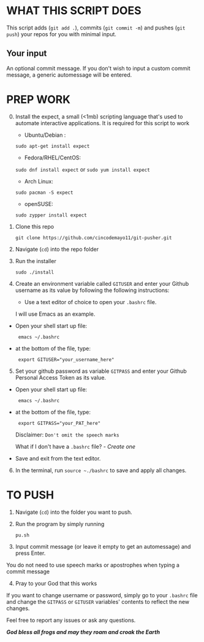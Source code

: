 # WHAT THIS SCRIPT DOES

This script adds (`git add .`), commits (`git commit -m`) and pushes (`git push`) your repos for you with minimal input.

## Your input

An optional commit message. If you don't wish to input a custom commit message, a generic automessage will be entered.


# PREP WORK

0. Install the expect, a small (<1mb) scripting language that's used to automate interactive applications. It is required for this script to work
     * Ubuntu/Debian :

     ```sudo apt-get install expect```
     * Fedora/RHEL/CentOS:

     ```sudo dnf install expect``` or ```sudo yum install expect```
     * Arch Linux:

     ```sudo pacman -S expect```
     * openSUSE:

     ```sudo zypper install expect```


1. Clone this repo

   ```git clone https://github.com/cincodemayo11/git-pusher.git```

2. Navigate (`cd`) into the repo folder

3. Run the installer

   ```sudo ./install```

4. Create an environment variable called `GITUSER` and enter your Github username as its value by following the following instructions:

   * Use a text editor of choice to open your `.bashrc` file.

   I will use Emacs as an example.

- Open your shell start up file:

       emacs ~/.bashrc

- at the bottom of the file, type:

       export GITUSER="your_username_here"

5. Set your github password as variable `GITPASS` and enter your Github Personal Access Token as its value.

- Open your shell start up file:

       emacs ~/.bashrc

- at the bottom of the file, type:

       export GITPASS="your_PAT_here"

   Disclaimer: ```Don't omit the speech marks```

   What if I don't have a `.bashrc` file? - *Create one*

- Save and exit from the text editor.

6. In the terminal, run `source ~./bashrc` to save and apply all changes.

# TO PUSH

1. Navigate (`cd`) into the folder you want to push.

2. Run the program by simply running

   ```pu.sh```

3. Input commit message (or leave it empty to get an automessage) and press Enter.

You do not need to use speech marks or apostrophes when typing a commit message

4. Pray to your God that this works

If you want to change username or password, simply go to your `.bashrc` file and change the `GITPASS` or `GITUSER` variables' contents to reflect the new changes.

Feel free to report any issues or ask any questions.

*****************God bless all frogs and may they roam and croak the Earth*****************
